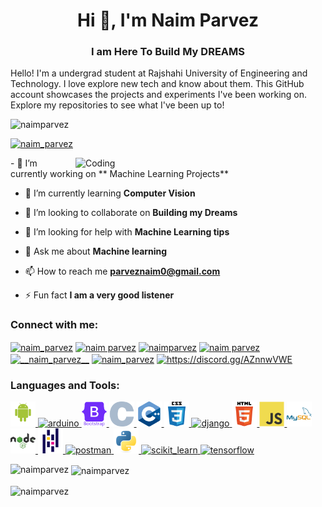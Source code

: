 <h1 align="center">Hi 👋, I'm Naim Parvez</h1>
<h3 align="center">I am Here To Build My DREAMS</h3>
<p>Hello! I'm a undergrad student at Rajshahi University of Engineering and Technology. I love explore new tech and know about them. This GitHub account showcases the projects and experiments I've been working on. Explore my repositories to see what I've been up to!</p>

<p align="left"> <img src="https://komarev.com/ghpvc/?username=naimparvez&label=Profile%20views&color=0e75b6&style=flat" alt="naimparvez" /> </p>

<p align="left"> <a href="https://twitter.com/naim_parvez" target="blank"><img src="https://img.shields.io/twitter/follow/naim_parvez?logo=twitter&style=for-the-badge" alt="naim_parvez" /></a> </p>
<img align="right" alt="Coding" width="400" src="https://cdn.dribbble.com/users/1162077/screenshots/3848914/programmer.gif">
- 🔭 I’m currently working on ** Machine Learning Projects**

- 🌱 I’m currently learning **Computer Vision**

- 👯 I’m looking to collaborate on **Building my Dreams**

- 🤝 I’m looking for help with **Machine Learning tips**

- 💬 Ask me about **Machine learning**

- 📫 How to reach me **parveznaim0@gmail.com**

- ⚡ Fun fact **I am a very good listener**

<h3 align="left">Connect with me:</h3>
<p align="left">
<a href="https://twitter.com/Naim__Parvez" target="blank"><img align="center" src="https://raw.githubusercontent.com/rahuldkjain/github-profile-readme-generator/master/src/images/icons/Social/twitter.svg" alt="naim_parvez" height="30" width="40" /></a>
<a href="https://linkedin.com/in/Naim Parvez" target="blank"><img align="center" src="https://raw.githubusercontent.com/rahuldkjain/github-profile-readme-generator/master/src/images/icons/Social/linked-in-alt.svg" alt="naim parvez" height="30" width="40" /></a>
<a href="https://kaggle.com/naimparvez" target="blank"><img align="center" src="https://raw.githubusercontent.com/rahuldkjain/github-profile-readme-generator/master/src/images/icons/Social/kaggle.svg" alt="naimparvez" height="30" width="40" /></a>
<a href="https://www.facebook.com/naim.parvez.353?mibextid=ZbWKwL" target="blank"><img align="center" src="https://raw.githubusercontent.com/rahuldkjain/github-profile-readme-generator/master/src/images/icons/Social/facebook.svg" alt="naim parvez" height="30" width="40" /></a>
<a href="https://instagram.com/__naim_parvez__" target="blank"><img align="center" src="https://raw.githubusercontent.com/rahuldkjain/github-profile-readme-generator/master/src/images/icons/Social/instagram.svg" alt="__naim_parvez__" height="30" width="40" /></a>
<a href="https://codeforces.com/profile/naim_parvez" target="blank"><img align="center" src="https://raw.githubusercontent.com/rahuldkjain/github-profile-readme-generator/master/src/images/icons/Social/codeforces.svg" alt="naim_parvez" height="30" width="40" /></a>
<a href="https://discord.gg/https://discord.gg/AZnnwVWE" target="blank"><img align="center" src="https://raw.githubusercontent.com/rahuldkjain/github-profile-readme-generator/master/src/images/icons/Social/discord.svg" alt="https://discord.gg/AZnnwVWE" height="30" width="40" /></a>
</p>

<h3 align="left">Languages and Tools:</h3>
<p align="left"> <a href="https://developer.android.com" target="_blank" rel="noreferrer"> <img src="https://raw.githubusercontent.com/devicons/devicon/master/icons/android/android-original-wordmark.svg" alt="android" width="40" height="40"/> </a> <a href="https://www.arduino.cc/" target="_blank" rel="noreferrer"> <img src="https://cdn.worldvectorlogo.com/logos/arduino-1.svg" alt="arduino" width="40" height="40"/> </a> <a href="https://getbootstrap.com" target="_blank" rel="noreferrer"> <img src="https://raw.githubusercontent.com/devicons/devicon/master/icons/bootstrap/bootstrap-plain-wordmark.svg" alt="bootstrap" width="40" height="40"/> </a> <a href="https://www.cprogramming.com/" target="_blank" rel="noreferrer"> <img src="https://raw.githubusercontent.com/devicons/devicon/master/icons/c/c-original.svg" alt="c" width="40" height="40"/> </a> <a href="https://www.w3schools.com/cpp/" target="_blank" rel="noreferrer"> <img src="https://raw.githubusercontent.com/devicons/devicon/master/icons/cplusplus/cplusplus-original.svg" alt="cplusplus" width="40" height="40"/> </a> <a href="https://www.w3schools.com/css/" target="_blank" rel="noreferrer"> <img src="https://raw.githubusercontent.com/devicons/devicon/master/icons/css3/css3-original-wordmark.svg" alt="css3" width="40" height="40"/> </a> <a href="https://www.djangoproject.com/" target="_blank" rel="noreferrer"> <img src="https://cdn.worldvectorlogo.com/logos/django.svg" alt="django" width="40" height="40"/> </a> <a href="https://www.w3.org/html/" target="_blank" rel="noreferrer"> <img src="https://raw.githubusercontent.com/devicons/devicon/master/icons/html5/html5-original-wordmark.svg" alt="html5" width="40" height="40"/> </a> <a href="https://developer.mozilla.org/en-US/docs/Web/JavaScript" target="_blank" rel="noreferrer"> <img src="https://raw.githubusercontent.com/devicons/devicon/master/icons/javascript/javascript-original.svg" alt="javascript" width="40" height="40"/> </a> <a href="https://www.mysql.com/" target="_blank" rel="noreferrer"> <img src="https://raw.githubusercontent.com/devicons/devicon/master/icons/mysql/mysql-original-wordmark.svg" alt="mysql" width="40" height="40"/> </a> <a href="https://nodejs.org" target="_blank" rel="noreferrer"> <img src="https://raw.githubusercontent.com/devicons/devicon/master/icons/nodejs/nodejs-original-wordmark.svg" alt="nodejs" width="40" height="40"/> </a> <a href="https://pandas.pydata.org/" target="_blank" rel="noreferrer"> <img src="https://raw.githubusercontent.com/devicons/devicon/2ae2a900d2f041da66e950e4d48052658d850630/icons/pandas/pandas-original.svg" alt="pandas" width="40" height="40"/> </a> <a href="https://postman.com" target="_blank" rel="noreferrer"> <img src="https://www.vectorlogo.zone/logos/getpostman/getpostman-icon.svg" alt="postman" width="40" height="40"/> </a> <a href="https://www.python.org" target="_blank" rel="noreferrer"> <img src="https://raw.githubusercontent.com/devicons/devicon/master/icons/python/python-original.svg" alt="python" width="40" height="40"/> </a> <a href="https://scikit-learn.org/" target="_blank" rel="noreferrer"> <img src="https://upload.wikimedia.org/wikipedia/commons/0/05/Scikit_learn_logo_small.svg" alt="scikit_learn" width="40" height="40"/> </a> <a href="https://www.tensorflow.org" target="_blank" rel="noreferrer"> <img src="https://www.vectorlogo.zone/logos/tensorflow/tensorflow-icon.svg" alt="tensorflow" width="40" height="40"/> </a> </p>

<p><img align="left" src="https://github-readme-stats.vercel.app/api/top-langs?username=naimparvez&show_icons=true&locale=en&layout=compact" alt="naimparvez" /></p>

<p>&nbsp;<img align="center" src="https://github-readme-stats.vercel.app/api?username=naimparvez&show_icons=true&locale=en" alt="naimparvez" /></p>

<p><img align="center" src="https://github-readme-streak-stats.herokuapp.com/?user=naimparvez&" alt="naimparvez" /></p>
